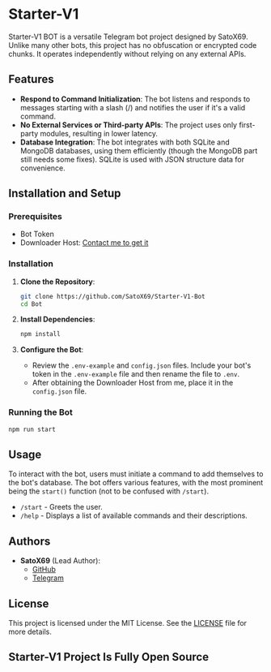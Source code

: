 # Starter-V1

Starter-V1 BOT is a versatile Telegram bot project designed by SatoX69. Unlike many other bots, this project has no obfuscation or encrypted code chunks. It operates independently without relying on any external APIs.

## Features

- **Respond to Command Initialization**: The bot listens and responds to messages starting with a slash (/) and notifies the user if it's a valid command.
- **No External Services or Third-party APIs**: The project uses only first-party modules, resulting in lower latency.
- **Database Integration**: The bot integrates with both SQLite and MongoDB databases, using them efficiently (though the MongoDB part still needs some fixes). SQLite is used with JSON structure data for convenience.

## Installation and Setup

### Prerequisites
- Bot Token
- Downloader Host: [Contact me to get it](https://t.me/Jsusbin)

### Installation

1. **Clone the Repository**:
   ```sh
   git clone https://github.com/SatoX69/Starter-V1-Bot
   cd Bot
   ```

2. **Install Dependencies**:
   ```sh
   npm install 
   ```

3. **Configure the Bot**:
   - Review the `.env-example` and `config.json` files. Include your bot's token in the `.env-example` file and then rename the file to `.env`.
   - After obtaining the Downloader Host from me, place it in the `config.json` file.

### Running the Bot

  ```sh
  npm run start
  ```

## Usage

To interact with the bot, users must initiate a command to add themselves to the bot's database. The bot offers various features, with the most prominent being the `start()` function (not to be confused with `/start`).

- `/start` - Greets the user.
- `/help` - Displays a list of available commands and their descriptions.

## Authors

- **SatoX69** (Lead Author):
  - [GitHub](https://github.com/SatoX69)
  - [Telegram](https://t.me/Jsusbin)

## License

This project is licensed under the MIT License. See the [LICENSE](LICENSE) file for more details.

## Starter-V1 Project Is Fully Open Source